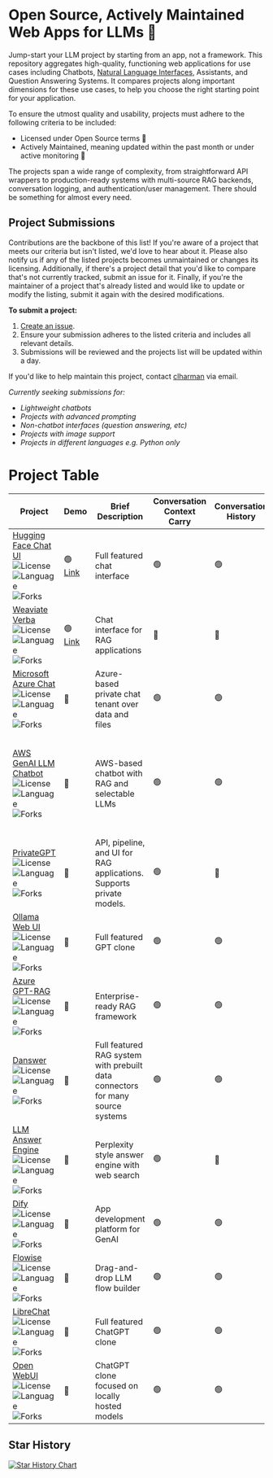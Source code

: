 # Open Source, Actively Maintained Web Apps for LLMs 💬

Jump-start your LLM project by starting from an app, not a framework. This repository aggregates high-quality, functioning web applications for use cases including Chatbots, [Natural Language Interfaces](https://colinharman.substack.com/i/137091060/natural-language-interfaces-nli), Assistants, and Question Answering Systems. It compares projects along important dimensions for these use cases, to help you choose the right starting point for your application.

To ensure the utmost quality and usability, projects must adhere to the following criteria to be included:

- Licensed under Open Source terms 💸
- Actively Maintained, meaning updated within the past month or under active monitoring 🚨

The projects span a wide range of complexity, from straightforward API wrappers to production-ready systems with multi-source RAG backends, conversation logging, and authentication/user management. There should be something for almost every need.

## Project Submissions
Contributions are the backbone of this list! If you're aware of a project that meets our criteria but isn't listed, we'd love to hear about it. Please also notify us if any of the listed projects becomes unmaintained or changes its licensing. Additionally, if there's a project detail that you'd like to compare that's not currently tracked, submit an issue for it. Finally, if you're the maintainer of a project that's already listed and would like to update or modify the listing, submit it again with the desired modifications.

**To submit a project:**

1. [Create an issue](https://github.com/snowfort-ai/awesome-llm-webapps/issues/new?assignees=clharman&labels=new_project%2Cupdate%2Cremove&projects=&template=contribution.yaml&title=%5BLLM%5D%3A+).
2. Ensure your submission adheres to the listed criteria and includes all relevant details.
3. Submissions will be reviewed and the projects list will be updated within a day.

If you'd like to help maintain this project, contact [clharman](https://github.com/clharman) via email.

_Currently seeking submissions for:_

- _Lightweight chatbots_
- _Projects with advanced prompting_
- _Non-chatbot interfaces (question answering, etc)_
- _Projects with image support_
- _Projects in different languages e.g. Python only_

# Project Table

| Project                                                                                                                                                                                                                                                                                                                                      | Demo                                    | Brief Description                                                              | Conversation Context Carry | Conversation History | Authentication            | Model Support                                                                         | Rich Text Support | Image Support | (RAG) Search Engine             | (RAG) Show Sources | (RAG) Data ingestion            | Quick Deploy                  | Other Features                                   |
| -------------------------------------------------------------------------------------------------------------------------------------------------------------------------------------------------------------------------------------------------------------------------------------------------------------------------------------------- | --------------------------------------- | ------------------------------------------------------------------------------ | -------------------------- | -------------------- | ------------------------- | ------------------------------------------------------------------------------------- | ----------------- | ------------- | ------------------------------- | ------------------ | ------------------------------- | ----------------------------- | ------------------------------------------------ |
| [Hugging Face Chat UI](https://github.com/huggingface/chat-ui) ![License](https://img.shields.io/github/license/huggingface/chat-ui) ![Language](https://img.shields.io/github/languages/top/huggingface/chat-ui) ![Forks](https://img.shields.io/github/forks/huggingface/chat-ui)                                                          | 🟢 [Link](https://huggingface.co/chat/) | Full featured chat interface                                                   | 🟢                         | 🟢                   | 🟢 OpenID                 | Hugging Face Inference API, local, Amazon SageMaker                                   | 🟢                | 🔴            | 🟢 Google search                | 🟢                 | 🔴                              | 🟢 Hugging Face Spaces        | Theme configuration                              |
| [Weaviate Verba](https://github.com/weaviate/verba) ![License](https://img.shields.io/github/license/weaviate/verba) ![Language](https://img.shields.io/github/languages/top/weaviate/verba) ![Forks](https://img.shields.io/github/forks/weaviate/verba)<br>                                                                                | 🟢 [Link](https://verba.weaviate.io/)   | Chat interface for RAG applications                                            | 🔴                         | 🔴                   | 🔴                        | OpenAI                                                                                | 🟢                | 🔴            | 🟢 Weaviate                     | 🟢                 | 🟢 Via CLI                      | 🟢 Docker                     | Semantic caching                                 |
| [Microsoft Azure Chat](https://github.com/microsoft/azurechat) ![License](https://img.shields.io/github/license/microsoft/azurechat) ![Language](https://img.shields.io/github/languages/top/microsoft/azurechat) ![Forks](https://img.shields.io/github/forks/microsoft/azurechat)                                                          | 🔴                                      | Azure-based private chat tenant over data and files                            | 🟢                         | 🟢                   | 🟢 NextAuth               | OpenAI                                                                                | 🟢                | 🔴            | 🟢 Azure Cognitive Search       | 🔴                 | 🟢 UI single-file upload        | 🟢 Azure                      |                                                  |
| [AWS GenAI LLM Chatbot](https://github.com/aws-samples/aws-genai-llm-chatbot) ![License](https://img.shields.io/github/license/aws-samples/aws-genai-llm-chatbot) ![Language](https://img.shields.io/github/languages/top/aws-samples/aws-genai-llm-chatbot) ![Forks](https://img.shields.io/github/forks/aws-samples/aws-genai-llm-chatbot) | 🔴                                      | AWS-based chatbot with RAG and selectable LLMs                                 | 🟢                         | 🟢                   | 🟢 Amazon Cognito         | Bedrock, SageMaker, Hugging Face Inference Endpoints, OpenAI, Anthropic, AI21, Cohere | 🔴                | 🔴            | 🟢 Postgres/ Kendra/ OpenSearch | 🟢                 | 🟢 UI file upload               | 🟢 AWS                        | User-selectable model and search backend         |
| [PrivateGPT](https://github.com/imartinez/privateGPT) ![License](https://img.shields.io/github/license/imartinez/privateGPT) ![Language](https://img.shields.io/github/languages/top/imartinez/privateGPT) ![Forks](https://img.shields.io/github/forks/imartinez/privateGPT)                                                                | 🔴                                      | API, pipeline, and UI for RAG applications. Supports private models.           | 🟢                         | 🔴                   | 🔴                        | Local, OpenAI, Sagemaker                                                              | 🔴                | 🔴            | 🟢 Qdrant, Chroma               | 🟢                 | 🟢 UI file upload               | 🔴                            |                                                  |
| [Ollama Web UI](https://github.com/ollama-webui/ollama-webui) ![License](https://img.shields.io/github/license/ollama-webui/ollama-webui) ![Language](https://img.shields.io/github/languages/top/ollama-webui/ollama-webui) ![Forks](https://img.shields.io/github/forks/ollama-webui/ollama-webui)                                         | 🔴                                      | Full featured GPT clone                                                        | 🟢                         | 🟢                   | 🟢                        | Local: Any Ollama supported model                                                     | 🟢                | 🟢            | 🔴                              | 🔴                 | 🔴                              | 🟢 Docker Compose             |                                                  |
| [Azure GPT-RAG](https://github.com/Azure/GPT-RAG) ![License](https://img.shields.io/github/license/Azure/GPT-RAG) ![Language](https://img.shields.io/github/languages/top/Azure/GPT-RAG) ![Forks](https://img.shields.io/github/forks/Azure/GPT-RAG)                                                                                         | 🔴                                      | Enterprise-ready RAG framework                                                 | 🟢                         | 🟢                   | 🟢 Azure Active Directory | OpenAI                                                                                | 🟢                | 🔴            | 🟢 Azure Cognitive Search       | 🟢                 | 🟢 Data source connections      | 🟢 Azure                      | Microsoft Teams bot integration, costs estimator |
| [Danswer](https://github.com/danswer-ai/danswer) ![License](https://img.shields.io/github/license/danswer-ai/danswer) ![Language](https://img.shields.io/github/languages/top/danswer-ai/danswer) ![Forks](https://img.shields.io/github/forks/danswer-ai/danswer)<br>                                                                       | 🔴                                      | Full featured RAG system with prebuilt data connectors for many source systems | 🟢                         | 🟢                   | 🟢                        | OpenAI, Local                                                                         | 🟢                | 🔴            | 🟢 Vespa                        | 🟢                 | 🟢 Selection of data connectors | 🟢 Docker Compose, Kubernetes | Slack bot                                        |
| [LLM Answer Engine](https://github.com/developersdigest/llm-answer-engine) ![License](https://img.shields.io/github/license/developersdigest/llm-answer-engine) ![Language](https://img.shields.io/github/languages/top/developersdigest/llm-answer-engine) ![Forks](https://img.shields.io/github/forks/developersdigest/llm-answer-engine) | 🔴                                      | Perplexity style answer engine with web search                                 | 🟢                         | 🔴                   | 🔴                        | Mixtral, Ollama, OpenAI                                                               | 🔴                | 🔴            | 🟢 Brave, Serper                | 🟢                 | 🔴 Web search, not ingestion    | 🔴                            |                                                  |
| [Dify](https://github.com/langgenius/dify) ![License](https://img.shields.io/github/license/langgenius/dify) ![Language](https://img.shields.io/github/languages/top/langgenius/dify) ![Forks](https://img.shields.io/github/forks/langgenius/dify)                                                                                          | 🔴                                      | App development platform for GenAI                                             | 🟢                         | 🟢                   | 🟢                        | Various                                                                               | 🟢                | 🟢            | 🟢 Various                      | 🟢                 | 🟢 UI file upload               | 🟢 AWS, Kubernetes            | Agents, observability                            |
| [Flowise](https://github.com/FlowiseAI/Flowise) ![License](https://img.shields.io/github/license/FlowiseAI/Flowise) ![Language](https://img.shields.io/github/languages/top/FlowiseAI/Flowise) ![Forks](https://img.shields.io/github/forks/FlowiseAI/Flowise)                                                                               | 🔴                                      | Drag-and-drop LLM flow builder                                                 | 🟢                         | 🟢                   | 🟢                        | Various                                                                               | 🔴                | 🔴            | 🟢 Various                      | 🟢                 | 🟢 UI file upload               | 🟢 AWS, Kubernetes            | GUI/no-code LLM app logic builder                |
| [LibreChat](https://github.com/danny-avila/LibreChat) ![License](https://img.shields.io/github/license/danny-avila/LibreChat) ![Language](https://img.shields.io/github/languages/top/danny-avila/LibreChat) ![Forks](https://img.shields.io/github/forks/danny-avila/LibreChat)                                                             | 🔴                                      | Full featured ChatGPT clone                                                    | 🟢                         | 🟢                   | 🟢                        | Various                                                                               | 🟢                | 🟢            | 🟢 Various                      | 🔴                 | 🟢 UI file upload               | 🟢 Docker Compose             | Assistants support                               |
| [Open WebUI](https://github.com/open-webui/open-webui) ![License](https://img.shields.io/github/license/open-webui/open-webui) ![Language](https://img.shields.io/github/languages/top/open-webui/open-webui) ![Forks](https://img.shields.io/github/forks/open-webui/open-webui)                                                                | 🔴                                      | ChatGPT clone focused on locally hosted models                                 | 🟢                         | 🟢                   | 🟢                        | Ollama, OpenAI                                                                        | 🟢                | 🟢            | 🟢 Various                      | 🔴                 | 🟢 UI file upload               | 🟢 Docker                     |

## Star History

[![Star History Chart](https://api.star-history.com/svg?repos=snowfort-ai/awesome-llm-webapps&type=Date)](https://star-history.com/#snowfort-ai/awesome-llm-webapps&Date)
